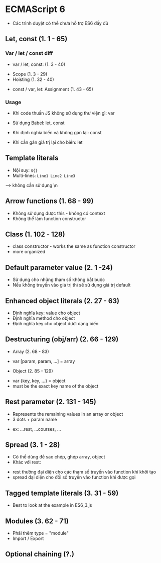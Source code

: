 
# ECMAScript 6
- Các trình duyệt có thể chưa hỗ trợ ES6 đầy đủ

## Let, const (1. 1 - 65)
### Var / let / const diff
- var / let, const: (1. 3 - 40)
+ Scope (1. 3 - 29)
+ Hoisting (1. 32 - 40)
- const / var, let: Assignment (1. 43 - 65)

### Usage
- Khi code thuần JS không sử dụng thư viện gì: var
- Sử dụng Babel: let, const

- Khi định nghĩa biến và không gán lại: const
- Khi cần gán giá trị lại cho biến: let


## Template literals  
- Nội suy: `${}`
- Multi-lines: `Line1
Line2
Line3`

--> không cần sử dụng \n


## Arrow functions (1. 68 - 99)
- Không sử dụng được this - không có context
- Không thể làm function constructor

## Class (1. 102 - 128)
- class constructor - works the same as function constructor 
- more organized

## Default parameter value (2. 1 -24)
- Sử dụng cho những tham số không bắt buộc
- Nếu không truyền vào giá trị thì sẽ sử dụng giá trị default

## Enhanced object literals (2. 27 - 63)
- Định nghĩa key: value cho object
- Định nghĩa method cho object
- Định nghĩa key cho object dưới dạng biến

## Destructuring (obj/arr) (2. 66 - 129)
- Array (2. 68 - 83)
+ var [param, param, ...] = array

- Object (2. 85 - 129) 
+ var {key, key, ...} = object
+ must be the exact key name of the object

## Rest parameter (2. 131 - 145)
- Represents the remaining values in an array or object
- 3 dots + param name
+ ex: ...rest, ...courses, ...

## Spread (3. 1 - 28)
- Có thể dùng để sao chép, ghép array, object
- Khác với rest: 
+ rest thường đại diện cho các tham số truyền vào function khi khởi tạo
+ spread đại diện cho đối số truyền vào function khi được gọi

## Tagged template literals (3. 31 - 59)
- Best to look at the example in ES6_3.js

## Modules (3. 62 - 71)
- Phải thêm type = "module"
- Import / Export

## Optional chaining (?.)

